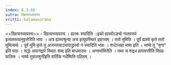 ```yaml
---
index: 6.3.66
sutra: खित्यनव्ययस्य
vritti: balamanorama
---
```


<<खित्यनव्ययस्य>> - खित्यनव्ययस्य । ह्यस्वः स्यादिति ।इको ह्यस्वोऽङ्यो गालवस्य॑ इत्यतस्तदनुवृत्तेरिति भावः । अत्र ह्यस्वश्रुत्या अच इत्युपस्थितं द्रष्टव्यम् । ततो मुमिति । पूर्वं ह्यस्वे कृते ततो मुमित्यर्थः । पूर्वं मुमि कृते तु अजन्तत्वाऽभावाद्ध्रस्वो न स्यादिति भावः । शर्धञ्जहा माषा इति । भाष्ये तु "मृगा" इति पाठः । शर्द्धः अपानद्वारे स्थितः शब्द इति माधवादयः । अन्तर्भावितेति । तथा च शद्र्ध हापयन्तीति विग्रहः फलितः । भाष्ये तुवातशुनी॑इति वार्तिके गर्धे॑ष्विति पठितम् ।